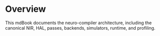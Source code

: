 # Overview

This mdBook documents the neuro-compiler architecture, including the canonical NIR, HAL, passes, backends, simulators, runtime, and profiling.
